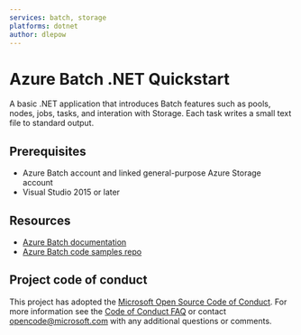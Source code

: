 ```yaml
---
services: batch, storage
platforms: dotnet
author: dlepow
---
```


# Azure Batch .NET Quickstart

A basic .NET application that introduces Batch features such as pools, nodes, jobs, tasks, and interation with Storage. Each task writes a small text file to standard output.

## Prerequisites

- Azure Batch account and linked general-purpose Azure Storage account
- Visual Studio 2015 or later

## Resources

- [Azure Batch documentation](https://docs.microsoft.com/azure/batch/)
- [Azure Batch code samples repo](https://github.com/Azure/azure-batch-samples)

## Project code of conduct

This project has adopted the [Microsoft Open Source Code of Conduct](https://opensource.microsoft.com/codeofconduct/). For more information see the [Code of Conduct FAQ](https://opensource.microsoft.com/codeofconduct/faq/) or contact [opencode@microsoft.com](mailto:opencode@microsoft.com) with any additional questions or comments.

